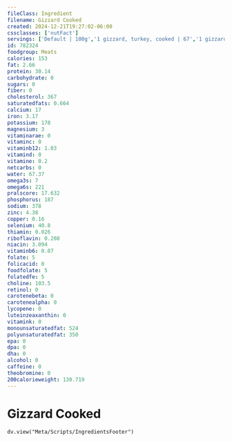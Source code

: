 ```yaml
---
fileClass: Ingredient
filename: Gizzard Cooked
created: 2024-12-21T19:27:02-06:00
cssclasses: ['nutFact']
servings: ['Default | 100g','1 gizzard, turkey, cooked | 67','1 gizzard, chicken, cooked | 22','1 oz, raw (yield after cooking) | 17','1 cup, cooked, diced | 145']
id: 782324
foodgroup: Meats
calories: 153
fat: 2.66
protein: 30.14
carbohydrate: 0
sugars: 0
fiber: 0
cholesterol: 367
saturatedfats: 0.664
calcium: 17
iron: 3.17
potassium: 178
magnesium: 3
vitaminarae: 0
vitaminc: 0
vitaminb12: 1.03
vitamind: 0
vitamine: 0.2
netcarbs: 0
water: 67.37
omega3s: 7
omega6s: 221
pralscore: 17.632
phosphorus: 187
sodium: 378
zinc: 4.38
copper: 0.16
selenium: 40.8
thiamin: 0.026
riboflavin: 0.208
niacin: 3.094
vitaminb6: 0.07
folate: 5
folicacid: 0
foodfolate: 5
folatedfe: 5
choline: 103.5
retinol: 0
carotenebeta: 0
carotenealpha: 0
lycopene: 0
luteinzeaxanthin: 0
vitamink: 0
monounsaturatedfat: 524
polyunsaturatedfat: 350
epa: 0
dpa: 0
dha: 0
alcohol: 0
caffeine: 0
theobromine: 0
200calorieweight: 130.719
---
```


# Gizzard Cooked

```dataviewjs
dv.view("Meta/Scripts/IngredientsFooter")
```